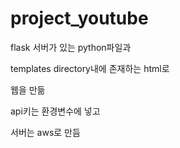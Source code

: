 # project_youtube

flask 서버가 있는 python파일과

templates directory내에 존재하는 html로 

웹을 만듦

api키는 환경변수에 넣고

서버는 aws로 만듬
